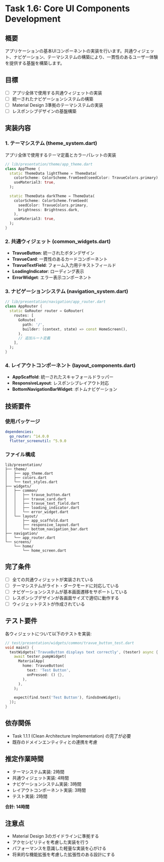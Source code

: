 # Task 1.6: Core UI Components Development

## 概要

アプリケーションの基本UIコンポーネントの実装を行います。共通ウィジェット、ナビゲーション、テーマシステムの構築により、一貫性のあるユーザー体験を提供する基盤を構築します。

## 目標

- [ ] アプリ全体で使用する共通ウィジェットの実装
- [ ] 統一されたナビゲーションシステムの構築  
- [ ] Material Design 3準拠のテーマシステムの実装
- [ ] レスポンシブデザインの基盤構築

## 実装内容

### 1. テーマシステム (theme_system.dart)

アプリ全体で使用するテーマ定義とカラーパレットの実装

```dart
// lib/presentation/theme/app_theme.dart
class AppTheme {
  static ThemeData lightTheme = ThemeData(
    colorScheme: ColorScheme.fromSeed(seedColor: TravueColors.primary),
    useMaterial3: true,
  );
  
  static ThemeData darkTheme = ThemeData(
    colorScheme: ColorScheme.fromSeed(
      seedColor: TravueColors.primary,
      brightness: Brightness.dark,
    ),
    useMaterial3: true,
  );
}
```

### 2. 共通ウィジェット (common_widgets.dart)

- **TravueButton**: 統一されたボタンデザイン
- **TravueCard**: 一貫性のあるカードコンポーネント  
- **TravueTextField**: フォーム入力用テキストフィールド
- **LoadingIndicator**: ローディング表示
- **ErrorWidget**: エラー表示コンポーネント

### 3. ナビゲーションシステム (navigation_system.dart)

```dart
// lib/presentation/navigation/app_router.dart
class AppRouter {
  static GoRouter router = GoRouter(
    routes: [
      GoRoute(
        path: '/',
        builder: (context, state) => const HomeScreen(),
      ),
      // 追加ルート定義
    ],
  );
}
```

### 4. レイアウトコンポーネント (layout_components.dart)

- **AppScaffold**: 統一されたスキャフォールドラッパー
- **ResponsiveLayout**: レスポンシブレイアウト対応
- **BottomNavigationBarWidget**: ボトムナビゲーション

## 技術要件

### 使用パッケージ

```yaml
dependencies:
  go_router: ^14.0.0
  flutter_screenutil: ^5.9.0
```

### ファイル構成

```
lib/presentation/
├── theme/
│   ├── app_theme.dart
│   ├── colors.dart
│   └── text_styles.dart
├── widgets/
│   ├── common/
│   │   ├── travue_button.dart
│   │   ├── travue_card.dart
│   │   ├── travue_text_field.dart
│   │   ├── loading_indicator.dart
│   │   └── error_widget.dart
│   └── layout/
│       ├── app_scaffold.dart
│       ├── responsive_layout.dart
│       └── bottom_navigation_bar.dart
├── navigation/
│   └── app_router.dart
└── screens/
    └── home/
        └── home_screen.dart
```

## 完了条件

- [ ] 全ての共通ウィジェットが実装されている
- [ ] テーマシステムがライト・ダークモードに対応している
- [ ] ナビゲーションシステムが基本画面遷移をサポートしている
- [ ] レスポンシブデザインが各画面サイズで適切に動作する
- [ ] ウィジェットテストが作成されている

## テスト要件

各ウィジェットについて以下のテストを実装:

```dart
// test/presentation/widgets/common/travue_button_test.dart
void main() {
  testWidgets('TravueButton displays text correctly', (tester) async {
    await tester.pumpWidget(
      MaterialApp(
        home: TravueButton(
          text: 'Test Button',
          onPressed: () {},
        ),
      ),
    );
    
    expect(find.text('Test Button'), findsOneWidget);
  });
}
```

## 依存関係

- Task 1.1.1 (Clean Architecture Implementation) の完了が必要
- 既存のドメインエンティティとの連携を考慮

## 推定作業時間

- テーマシステム実装: 2時間
- 共通ウィジェット実装: 4時間  
- ナビゲーションシステム実装: 3時間
- レイアウトコンポーネント実装: 3時間
- テスト実装: 2時間

**合計: 14時間**

## 注意点

- Material Design 3のガイドラインに準拠する
- アクセシビリティを考慮した実装を行う
- パフォーマンスを意識した軽量な実装を心がける
- 将来的な機能拡張を考慮した拡張性のある設計にする